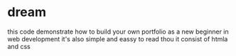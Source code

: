 # dream 
this code demonstrate how to build your own portfolio as a new beginner in web development
it's also simple and eassy to read thou it consist of htmla and css
